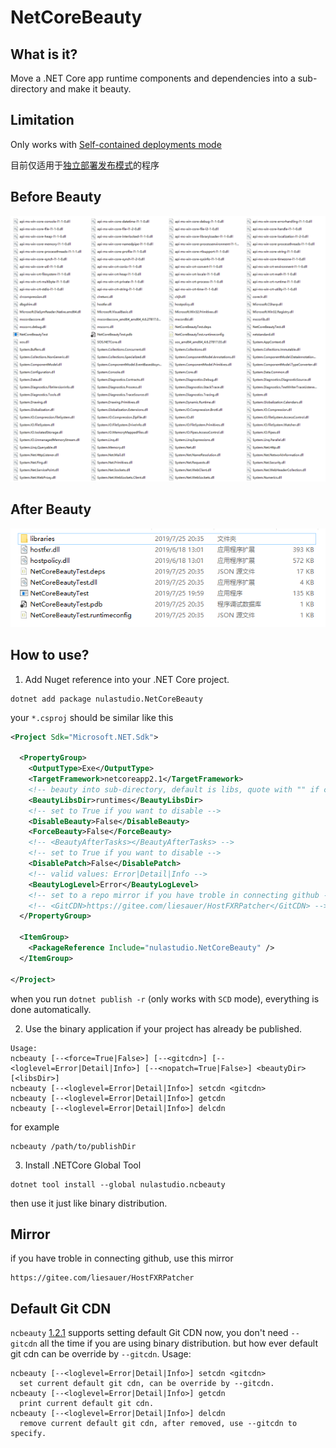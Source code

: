 # NetCoreBeauty

## What is it?
Move a .NET Core app runtime components and dependencies into a sub-directory and make it beauty.

## Limitation
Only works with [Self-contained deployments mode](https://docs.microsoft.com/en-us/dotnet/core/deploying/#self-contained-deployments-scd)

目前仅适用于[独立部署发布模式](https://docs.microsoft.com/zh-cn/dotnet/core/deploying/#self-contained-deployments-scd)的程序

## Before Beauty
![before_beauty](before_beauty.png)

## After Beauty
![after_beauty](after_beauty.png)

## How to use?
1. Add Nuget reference into your .NET Core project.
```
dotnet add package nulastudio.NetCoreBeauty
```
your `*.csproj` should be similar like this
```xml
<Project Sdk="Microsoft.NET.Sdk">

  <PropertyGroup>
    <OutputType>Exe</OutputType>
    <TargetFramework>netcoreapp2.1</TargetFramework>
    <!-- beauty into sub-directory, default is libs, quote with "" if contains space  -->
    <BeautyLibsDir>runtimes</BeautyLibsDir>
    <!-- set to True if you want to disable -->
    <DisableBeauty>False</DisableBeauty>
    <ForceBeauty>False</ForceBeauty>
    <!-- <BeautyAfterTasks></BeautyAfterTasks> -->
    <!-- set to True if you want to disable -->
    <DisablePatch>False</DisablePatch>
    <!-- valid values: Error|Detail|Info -->
    <BeautyLogLevel>Error</BeautyLogLevel>
    <!-- set to a repo mirror if you have troble in connecting github -->
    <!-- <GitCDN>https://gitee.com/liesauer/HostFXRPatcher</GitCDN> -->
  </PropertyGroup>

  <ItemGroup>
    <PackageReference Include="nulastudio.NetCoreBeauty" />
  </ItemGroup>

</Project>
```
when you run `dotnet publish -r` (only works with `SCD` mode), everything is done automatically.

2. Use the binary application if your project has already be published.
```
Usage:
ncbeauty [--<force=True|False>] [--<gitcdn>] [--<loglevel=Error|Detail|Info>] [--<nopatch=True|False>] <beautyDir> [<libsDir>]
ncbeauty [--<loglevel=Error|Detail|Info>] setcdn <gitcdn>
ncbeauty [--<loglevel=Error|Detail|Info>] getcdn
ncbeauty [--<loglevel=Error|Detail|Info>] delcdn
```
for example
```
ncbeauty /path/to/publishDir
```

3. Install .NETCore Global Tool
```
dotnet tool install --global nulastudio.ncbeauty
```
then use it just like binary distribution.

## Mirror
if you have troble in connecting github, use this mirror
```
https://gitee.com/liesauer/HostFXRPatcher
```

## Default Git CDN
`ncbeauty` [1.2.1](https://github.com/nulastudio/NetCoreBeauty/releases/tag/v1.2.1)  supports setting default Git CDN now, you don't need `--gitcdn` all the time if you are using binary distribution. but how ever default git cdn can be override by `--gitcdn`.
Usage:
```
ncbeauty [--<loglevel=Error|Detail|Info>] setcdn <gitcdn>
  set current default git cdn, can be override by --gitcdn.
ncbeauty [--<loglevel=Error|Detail|Info>] getcdn
  print current default git cdn.
ncbeauty [--<loglevel=Error|Detail|Info>] delcdn
  remove current default git cdn, after removed, use --gitcdn to specify.
```
